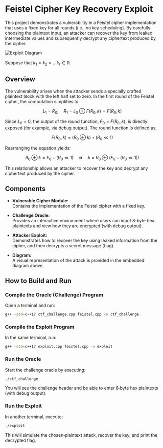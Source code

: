 
# Feistel Cipher Key Recovery Exploit

This project demonstrates a vulnerability in a Feistel cipher implementation that uses a fixed key for all rounds (i.e., no key scheduling). By carefully choosing the plaintext input, an attacker can recover the key from leaked intermediate values and subsequently decrypt any ciphertext produced by the cipher.

![Exploit Diagram](https://github.com/user-attachments/assets/dd98abc9-39cc-450e-a1f2-a2199e39cecc)

Suppose that $k_1 =  k_2 =  ... k_r \in \mathbb{R}$

## Overview

The vulnerability arises when the attacker sends a specially crafted plaintext block with the left half set to zero. In the first round of the Feistel cipher, the computation simplifies to:

$$
L_1 = R_0,\quad R_1 = L_0 \oplus F(R_0, k) = F(R_0, k)
$$

Since $L_0 = 0$, the output of the round function, $F_0 = F(R_0, k)$, is directly exposed (for example, via debug output). The round function is defined as:

$$
F(R_0, k) = (R_0 \oplus k) + (R_0 \ll 1)
$$

Rearranging the equation yields:

$$
R_0 \oplus k = F_0 - (R_0 \ll 1) \quad \Rightarrow \quad k = R_0 \oplus \bigl(F_0 - (R_0 \ll 1)\bigr)
$$

This relationship allows an attacker to recover the key and decrypt any ciphertext produced by the cipher.

## Components

- **Vulnerable Cipher Module:**  
  Contains the implementation of the Feistel cipher with a fixed key.

- **Challenge Oracle:**  
  Provides an interactive environment where users can input 8-byte hex plaintexts and view how they are encrypted (with debug output).

- **Attacker Exploit:**  
  Demonstrates how to recover the key using leaked information from the cipher, and then decrypts a secret message (flag).

- **Diagram:**  
  A visual representation of the attack is provided in the embedded diagram above.

## How to Build and Run

### Compile the Oracle (Challenge) Program

Open a terminal and run:

```bash
g++ -std=c++17 ctf_challenge.cpp feistel.cpp -o ctf_challenge
```

### Compile the Exploit Program

In the same terminal, run:

```bash
g++ -std=c++17 exploit.cpp feistel.cpp -o exploit
```

### Run the Oracle

Start the challenge oracle by executing:

```bash
./ctf_challenge
```

You will see the challenge header and be able to enter 8‑byte hex plaintexts (with debug output).

### Run the Exploit

In another terminal, execute:

```bash
./exploit
```

This will simulate the chosen‑plaintext attack, recover the key, and print the decrypted flag.

